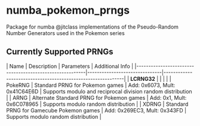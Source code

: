 # numba_pokemon_prngs
Package for numba @jitclass implementations of the Pseudo-Random Number Generators used in the Pokemon series

## Currently Supported PRNGs
| Name        | Description                               | Parameters                    | Additional Info                                             |
|---------------------------------------------------------|-------------------------------|-------------------------------------------------------------|
| **LCRNG32** |                                           |                               |                                                             |
| PokeRNG     | Standard PRNG for Pokemon games           | Add: 0x6073, Mult: 0x41C64E6D | Supports modulo and reciprocal division random distribution |
| ARNG        | Alternate Standard PRNG for Pokemon games | Add: 0x1, Mult: 0x6C078965    | Supports modulo random distribution                         |
| XDRNG       | Standard PRNG for Gamecube Pokemon games  | Add: 0x269EC3, Mult: 0x343FD  | Supports modulo random distribution                         |